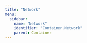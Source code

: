 ```yaml
---
title: "Network"
menu:
  sidebar:
    name: "Network"
    identifier: "Container.Network"
    parent: Container
---
```

